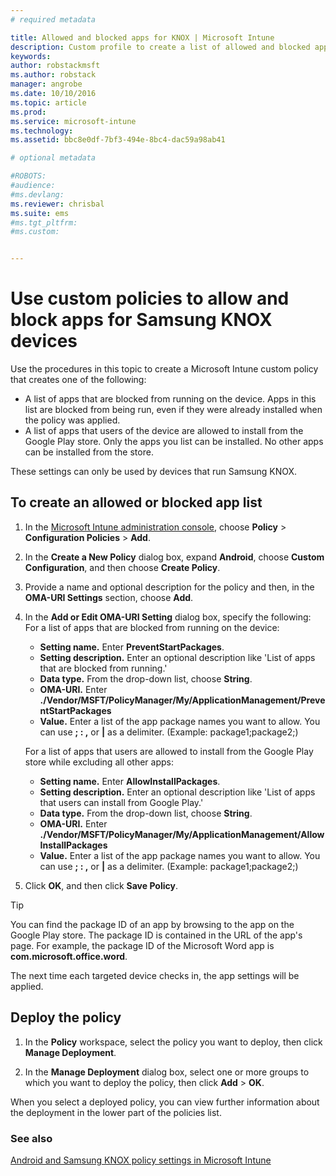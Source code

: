 ```yaml
---
# required metadata

title: Allowed and blocked apps for KNOX | Microsoft Intune
description: Custom profile to create a list of allowed and blocked apps for KNOX.
keywords:
author: robstackmsftms.author: robstack
manager: angrobe
ms.date: 10/10/2016
ms.topic: article
ms.prod:
ms.service: microsoft-intune
ms.technology:
ms.assetid: bbc8e0df-7bf3-494e-8bc4-dac59a98ab41

# optional metadata

#ROBOTS:
#audience:
#ms.devlang:
ms.reviewer: chrisbal
ms.suite: ems
#ms.tgt_pltfrm:
#ms.custom:


---
```

# Use custom policies to allow and block apps for Samsung KNOX devices

Use the procedures in this topic to create a Microsoft Intune custom policy that creates one of the following:

- A list of apps that are blocked from running on the device. Apps in this list are blocked from being run, even if they were already installed when the policy was applied.
- A list of apps that users of the device are allowed to install from the Google Play store. Only the apps you list can be installed. No other apps can be installed from the store.

These settings can only be used by devices that run Samsung KNOX.

## To create an allowed or blocked app list

1. In the [Microsoft Intune administration console](https://manage.microsoft.com/), choose **Policy** &gt; **Configuration Policies** &gt; **Add**.
2. In the **Create a New Policy** dialog box, expand **Android**, choose **Custom Configuration**, and then choose **Create Policy**.
3. Provide a name and optional description for the policy and then, in the **OMA-URI Settings** section, choose **Add**.
4. In the **Add or Edit OMA-URI Setting** dialog box, specify the following:
	For a list of apps that are blocked from running on the device:
	
	- **Setting name.** Enter **PreventStartPackages**.
	- **Setting description.** Enter an optional description like 'List of apps that are blocked from running.'
	- 	**Data type.** From the drop-down list, choose **String**.
	- 	**OMA-URI.** Enter **./Vendor/MSFT/PolicyManager/My/ApplicationManagement/PreventStartPackages**
	- 	**Value.** Enter a list of the app package names you want to allow. You can use **; : ,** or **|** as a delimiter. (Example: package1;package2;)

	For a list of apps that users are allowed to install from the Google Play store while excluding all other apps:

	- **Setting name.** Enter **AllowInstallPackages**.
	- **Setting description.** Enter an optional description like 'List of apps that users can install from Google Play.'
	- **Data type.** From the drop-down list, choose **String**.
	- **OMA-URI.** Enter **./Vendor/MSFT/PolicyManager/My/ApplicationManagement/AllowInstallPackages**
	- **Value.** Enter a list of the app package names you want to allow. You can use **; : ,** or **|** as a delimiter. (Example: package1;package2;)

4. Click **OK**, and then click **Save Policy**. 

>[!TIP]
> You can find the package ID of an app by browsing to the app on the Google Play store. The package ID is contained in the URL of the app's page. For example, the package ID of the Microsoft Word app is **com.microsoft.office.word**.

The next time each targeted device checks in, the app settings will be applied.


## Deploy the policy

1.  In the **Policy** workspace, select the policy you want to deploy, then click **Manage Deployment**.

2.  In the **Manage Deployment** dialog box, select one or more groups to which you want to deploy the policy, then click **Add** &gt; **OK**.

 
When you select a deployed policy, you can view further information about the deployment in the lower part of the policies list.

### See also
[Android and Samsung KNOX policy settings in Microsoft Intune](android-policy-settings-in-microsoft-intune.md)
